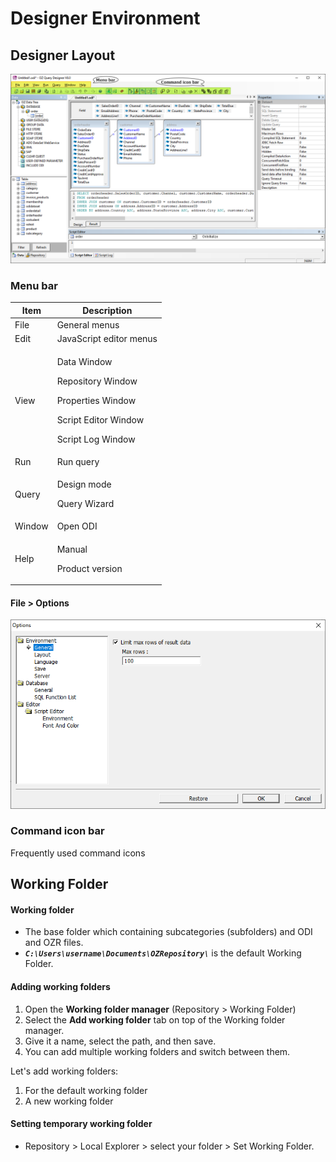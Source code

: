 # Designer Environment

## Designer Layout

![](<../.gitbook/assets/image (3).png>)

### Menu bar

| Item   | Description                                                                                                           |
| ------ | --------------------------------------------------------------------------------------------------------------------- |
| File   | General menus                                                                                                         |
| Edit   | JavaScript editor menus                                                                                               |
| View   | <p>Data Window</p><p>Repository Window</p><p>Properties Window</p><p>Script Editor Window</p><p>Script Log Window</p> |
| Run    | Run query                                                                                                             |
| Query  | <p>Design mode </p><p>Query Wizard</p>                                                                                |
| Window | Open ODI                                                                                                              |
| Help   | <p>Manual</p><p>Product version</p>                                                                                   |

#### File > Options

![](../.gitbook/assets/image.png)

### Command icon bar

Frequently used command icons

## Working Folder

#### Working folder

* The base folder which containing subcategories (subfolders) and ODI and OZR files.
* _**`C:\Users\username\Documents\OZRepository\`**_ is the default Working Folder.

#### Adding working folders

1. Open the **Working folder manager** (Repository > Working Folder)
2. Select the **Add working folder** tab on top of the Working folder manager.
3. Give it a name, select the path, and then save.
4. You can add multiple working folders and switch between them.

Let's add working folders:

1. For the default working folder
2. A new working folder

#### Setting temporary working folder

* Repository > Local Explorer > select your folder > Set Working Folder.
